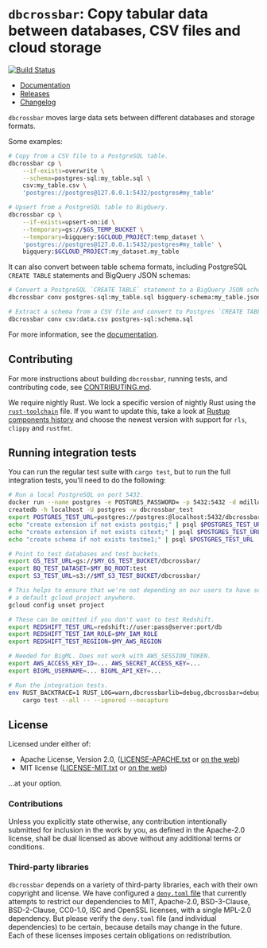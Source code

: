 # `dbcrossbar`: Copy tabular data between databases, CSV files and cloud storage

[![Build Status](https://travis-ci.org/dbcrossbar/dbcrossbar.svg)](https://travis-ci.org/dbcrossbar/dbcrossbar)

- [Documentation][docs]
- [Releases][releases]
- [Changelog](./CHANGELOG.md)

[docs]: https://www.dbcrossbar.org/
[releases]: https://github.com/dbcrossbar/dbcrossbar/releases

`dbcrossbar` moves large data sets between different databases and storage formats.

Some examples:

```sh
# Copy from a CSV file to a PostgreSQL table.
dbcrossbar cp \
    --if-exists=overwrite \
    --schema=postgres-sql:my_table.sql \
    csv:my_table.csv \
    'postgres://postgres@127.0.0.1:5432/postgres#my_table'

# Upsert from a PostgreSQL table to BigQuery.
dbcrossbar cp \
    --if-exists=upsert-on:id \
    --temporary=gs://$GS_TEMP_BUCKET \
    --temporary=bigquery:$GCLOUD_PROJECT:temp_dataset \
    'postgres://postgres@127.0.0.1:5432/postgres#my_table' \
    bigquery:$GCLOUD_PROJECT:my_dataset.my_table
```

It can also convert between table schema formats, including PostgreSQL `CREATE TABLE` statements and BigQuery JSON schemas:

```sh
# Convert a PostgreSQL `CREATE TABLE` statement to a BigQuery JSON schema.
dbcrossbar conv postgres-sql:my_table.sql bigquery-schema:my_table.json

# Extract a schema from a CSV file and convert to Postgres `CREATE TABLE`.
dbcrossbar conv csv:data.csv postgres-sql:schema.sql
```

For more information, see the [documentation][docs].

## Contributing

For more instructions about building `dbcrossbar`, running tests, and contributing code, see [CONTRIBUTING.md](./CONTRIBUTING.md).

We require nightly Rust. We lock a specific version of nightly Rust using the [`rust-toolchain`](./rust-toolchain) file. If you want to update this, take a look at [Rustup components history](https://mexus.github.io/rustup-components-history/) and choose the newest version with support for `rls`, `clippy` and `rustfmt`.

## Running integration tests

You can run the regular test suite with `cargo test`, but to run the full integration tests, you'll need to do the following:

```sh
# Run a local PostgreSQL on port 5432.
docker run --name postgres -e POSTGRES_PASSWORD= -p 5432:5432 -d mdillon/postgis
createdb -h localhost -U postgres -w dbcrossbar_test
export POSTGRES_TEST_URL=postgres://postgres:@localhost:5432/dbcrossbar_test
echo "create extension if not exists postgis;" | psql $POSTGRES_TEST_URL
echo "create extension if not exists citext;" | psql $POSTGRES_TEST_URL
echo "create schema if not exists testme1;" | psql $POSTGRES_TEST_URL

# Point to test databases and test buckets.
export GS_TEST_URL=gs://$MY_GS_TEST_BUCKET/dbcrossbar/
export BQ_TEST_DATASET=$MY_BQ_ROOT:test
export S3_TEST_URL=s3://$MT_S3_TEST_BUCKET/dbcrossbar/

# This helps to ensure that we're not depending on our users to have set
# a default gcloud project anywhere.
gcloud config unset project

# These can be omitted if you don't want to test Redshift.
export REDSHIFT_TEST_URL=redshift://user:pass@server:port/db
export REDSHIFT_TEST_IAM_ROLE=$MY_IAM_ROLE
export REDSHIFT_TEST_REGIION=$MY_AWS_REGION

# Needed for BigML. Does not work with AWS_SESSION_TOKEN.
export AWS_ACCESS_KEY_ID=... AWS_SECRET_ACCESS_KEY=...
export BIGML_USERNAME=... BIGML_API_KEY=...

# Run the integration tests.
env RUST_BACKTRACE=1 RUST_LOG=warn,dbcrossbarlib=debug,dbcrossbar=debug \
    cargo test --all -- --ignored --nocapture
```

## License

Licensed under either of:

- Apache License, Version 2.0, ([LICENSE-APACHE.txt](./LICENSE-APACHE.txt) or [on the web](http://www.apache.org/licenses/LICENSE-2.0))
- MIT license ([LICENSE-MIT.txt](./LICENSE-MIT.txt) or [on the web](http://opensource.org/licenses/MIT))

...at your option.

### Contributions

Unless you explicitly state otherwise, any contribution intentionally submitted for inclusion in the work by you, as defined in the Apache-2.0 license, shall be dual licensed as above without any additional terms or conditions.

### Third-party libraries

`dbcrossbar` depends on a variety of third-party libraries, each with their own copyright and license. We have configured a [`deny.toml` file](./deny.toml) that currently attempts to restrict our dependencies to MIT, Apache-2.0, BSD-3-Clause, BSD-2-Clause, CC0-1.0, ISC and OpenSSL licenses, with a single MPL-2.0 dependency. But please verify the `deny.toml` file (and individual dependencies) to be certain, because details may change in the future. Each of these licenses imposes certain obligations on redistribution.
